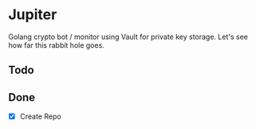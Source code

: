 # Jupiter

Golang crypto bot / monitor using Vault for private key storage.
Let's see how far this rabbit hole goes.

## Todo

## Done

- [x] Create Repo
